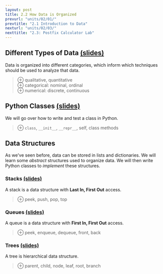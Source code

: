 ```yaml
---
layout: post
title: 2.2 How Data is Organized
prevurl: "units/02/01/"
prevtitle: "2.1 Introduction to Data"
nexturl: "units/02/03/"
nexttitle: "2.3: Postfix Calculator Lab"
---
```

## Different Types of Data [(slides)][types]
Data is organized into different categories, which inform which techniques should be used to analyze that data.

> ⊕ qualitative, quantitative  
> ⊕ categorical: nominal, ordinal  
> ⊕ numerical: discrete, continuous

## Python Classes [(slides)][classes]
We will go over how to write and test a class in Python.

> ⊕ `class`, `__init__`, `__repr__`, self, class methods

## Data Structures
As we've seen before, data can be stored in lists and dictionaries. We will learn some _abstract_ structures used to organize data. We will then write Python classes to _implement_ these structures.

### Stacks [(slides)][stacks]
A stack is a data structure with **Last In, First Out** access.

> ⊕ peek, push, pop, top

### Queues [(slides)][queues]
A queue is a data structure with **First In, First Out** access.

> ⊕ peek, enqueue, dequeue, front, back

### Trees [(slides)][trees]
A tree is hierarchical data structure.

> ⊕ parent, child, node, leaf, root, branch

[types]: https://docs.google.com/presentation/d/1HcvIQCBCgXRKcKJ4Yv_xmeK6SwIqE9d4lpxQb7PPNyM/edit?usp=sharing
[classes]: https://docs.google.com/presentation/d/1vCyZ5ZzuYtrgutZor94PflSJsARzNhWz20RHZmR0dF8/edit?usp=sharing
[stacks]: https://docs.google.com/presentation/d/1ZnMyCj5HGtrjK0diD7q_jOH0Ud_OQe7gvchuhkR0uNg/edit?usp=sharing
[queues]: https://docs.google.com/presentation/d/1j-pXb2ek_tGzEIzfSA8s4xhQb7DqzjAW-F-IFceoaOI/edit?usp=sharing
[trees]: https://docs.google.com/presentation/d/1oJvc67UjHDUCY5YHGFWVjLMR3sHEZkHR0eFMgK6HyaM/edit?usp=sharing